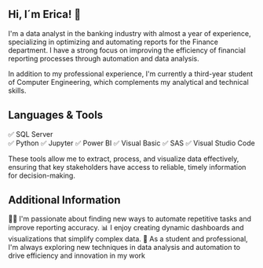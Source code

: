 ## Hi, I´m Erica! 👋

I'm a data analyst in the banking industry with almost a year of experience, specializing in optimizing and automating reports for the Finance department. I have a strong focus on improving the efficiency of financial reporting processes through automation and data analysis.

In addition to my professional experience, I'm currently a third-year student of Computer Engineering, which complements my analytical and technical skills.

## Languages & Tools
✅ SQL Server	
✅ Python
✅ Jupyter
✅ Power BI
✅ Visual Basic
✅ SAS
✅ Visual Studio Code

These tools allow me to extract, process, and visualize data effectively, ensuring that key stakeholders have access to reliable, timely information for decision-making.

## Additional Information
🧑‍💻 I'm passionate about finding new ways to automate repetitive tasks and improve reporting accuracy.
📊 I enjoy creating dynamic dashboards and visualizations that simplify complex data.
🚀 As a student and professional, I'm always exploring new techniques in data analysis and automation to drive efficiency and innovation in my work
